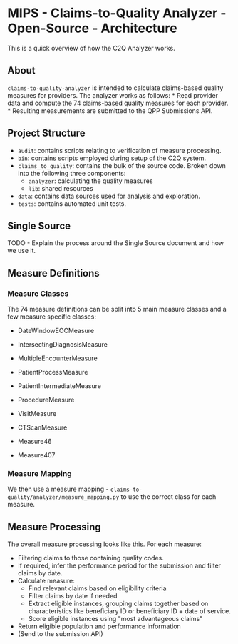 # MIPS - Claims-to-Quality Analyzer - Open-Source - Architecture
This is a quick overview of how the C2Q Analyzer works.

## About
`claims-to-quality-analyzer` is intended to calculate claims-based quality measures for providers. The analyzer works as follows:
    * Read provider data and compute the 74 claims-based quality measures for each provider.
    * Resulting measurements are submitted to the QPP Submissions API.

## Project Structure
* `audit`: contains scripts relating to verification of measure processing.
* `bin`: contains scripts employed during setup of the C2Q system.
* `claims_to_quality`: contains the bulk of the source code. Broken down into the following three components:
    * `analyzer`: calculating the quality measures
    * `lib`: shared resources
* `data`: contains data sources used for analysis and exploration.
* `tests`: contains automated unit tests.

## Single Source
TODO - Explain the process around the Single Source document and how we use it.

## Measure Definitions
### Measure Classes
The 74 measure definitions can be split into 5 main measure classes and a few measure specific classes:

- DateWindowEOCMeasure
- IntersectingDiagnosisMeasure
- MultipleEncounterMeasure
- PatientProcessMeasure
- PatientIntermediateMeasure
- ProcedureMeasure
- VisitMeasure

- CTScanMeasure
- Measure46
- Measure407


### Measure Mapping
We then use a measure mapping - `claims-to-quality/analyzer/measure_mapping.py` to use the correct class for each measure.


## Measure Processing
The overall measure processing looks like this. For each measure:

- Filtering claims to those containing quality codes.
- If required, infer the performance period for the submission and filter claims by date.
- Calculate measure:
	- Find relevant claims based on eligibility criteria
	- Filter claims by date if needed
	- Extract eligible instances, grouping claims together based on characteristics like beneficiary ID or beneficiary ID + date of service.
	- Score eligible instances using "most advantageous claims"
- Return eligible population and performance information
- (Send to the submission API)
